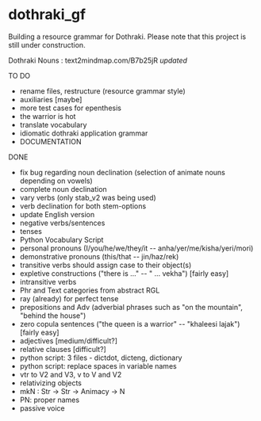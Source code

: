 # dothraki_gf
Building a resource grammar for Dothraki. Please note that this project is still under construction.

Dothraki Nouns : text2mindmap.com/B7b25jR *updated*

TO DO

* rename files, restructure (resource grammar style)
* auxiliaries [maybe]
* more test cases for epenthesis
* the warrior is hot
* translate vocabulary
* idiomatic dothraki application grammar
* DOCUMENTATION


DONE

* fix bug regarding noun declination (selection of animate nouns depending on vowels)
* complete noun declination
* vary verbs (only stab_v2 was being used)
* verb declination for both stem-options
* update English version
* negative verbs/sentences
* tenses
* Python Vocabulary Script
* personal pronouns (I/you/he/we/they/it -- anha/yer/me/kisha/yeri/mori)
* demonstrative pronouns (this/that -- jin/haz/rek)
* transitive verbs should assign case to their object(s)
* expletive constructions ("there is ..." -- " ... vekha") [fairly easy]
* intransitive verbs
* Phr and Text categories from abstract RGL
* ray (already) for perfect tense
* prepositions and Adv (adverbial phrases such as "on the mountain", "behind the house")
* zero copula sentences ("the queen is a warrior" -- "khaleesi lajak") [fairly easy] 
* adjectives [medium/difficult?] 
* relative clauses [difficult?]
* python script: 3 files - dictdot, dicteng, dictionary
* python script: replace spaces in variable names
* vtr to V2 and V3, v to V and V2
* relativizing objects
* mkN : Str -> Str -> Animacy -> N
* PN: proper names
* passive voice 
